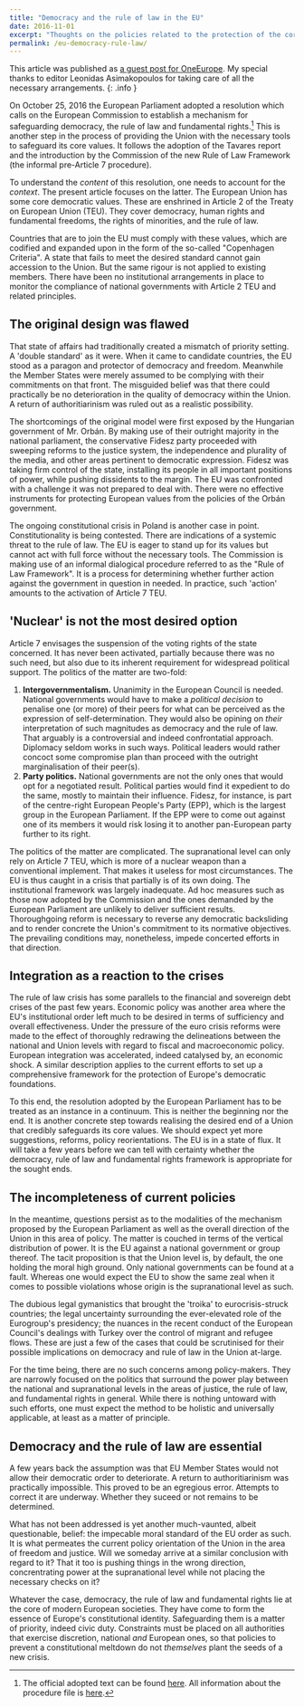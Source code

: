 ```yaml
---
title: "Democracy and the rule of law in the EU"
date: 2016-11-01
excerpt: "Thoughts on the policies related to the protection of the core values of the European Union. The approach should be holistic."
permalink: /eu-democracy-rule-law/
---
```

This article was published as [a guest post for OneEurope](http://one-europe.info/democracy-and-the-rule-of-law-in-the-eu). My special thanks to editor Leonidas Asimakopoulos for taking care of all the necessary arrangements.
{: .info }

On October 25, 2016 the European Parliament adopted a resolution which calls on the European Commission to establish a mechanism for safeguarding democracy, the rule of law and fundamental rights.[^EUDRF] This is another step in the process of providing the Union with the necessary tools to safeguard its core values. It follows the adoption of the Tavares report and the introduction by the Commission of the new Rule of Law Framework (the informal pre-Article 7 procedure).

To understand the *content* of this resolution, one needs to account for the *context*. The present article focuses on the latter. The European Union has some core democratic values. These are enshrined in Article 2 of the Treaty on European Union (TEU). They cover democracy, human rights and fundamental freedoms, the rights of minorities, and the rule of law.

Countries that are to join the EU must comply with these values, which are codified and expanded upon in the form of the so-called "Copenhagen Criteria". A state that fails to meet the desired standard cannot gain accession to the Union. But the same rigour is not applied to existing members. There have been no institutional arrangements in place to monitor the compliance of national governments with Article 2 TEU and related principles.

## The original design was flawed

That state of affairs had traditionally created a mismatch of priority setting. A 'double standard' as it were. When it came to candidate countries, the EU stood as a paragon and protector of democracy and freedom. Meanwhile the Member States were merely assumed to be complying with their commitments on that front. The misguided belief was that there could practically be no deterioration in the quality of democracy within the Union. A return of authoritiarinism was ruled out as a realistic possibility.

The shortcomings of the original model were first exposed by the Hungarian government of Mr. Orbán. By making use of their outright majority in the national parliament, the conservative Fidesz party proceeded with sweeping reforms to the justice system, the independence and plurality of the media, and other areas pertinent to democratic expression. Fidesz was taking firm control of the state, installing its people in all important positions of power, while pushing dissidents to the margin. The EU was confronted with a challenge it was not prepared to deal with. There were no effective instruments for protecting European values from the policies of the Orbán government.

The ongoing constitutional crisis in Poland is another case in point. Constitutionality is being contested. There are indications of a systemic threat to the rule of law. The EU is eager to stand up for its values but cannot act with full force without the necessary tools. The Commission is making use of an informal dialogical procedure referred to as the "Rule of Law Framework". It is a process for determining whether further action against the government in question in needed. In practice, such 'action' amounts to the activation of Article 7 TEU.

## 'Nuclear' is not the most desired option

Article 7 envisages the suspension of the voting rights of the state concerned. It has never been activated, partially because there was no such need, but also due to its inherent requirement for widespread political support. The politics of the matter are two-fold:

1. **Intergovernmentalism.** Unanimity in the European Council is needed. National governments would have to make a *political decision* to penalise one (or more) of their peers for what can be perceived as the expression of self-determination. They would also be opining on *their* interpretation of such magnitudes as democracy and the rule of law. That arguably is a controversial and indeed confrontatial approach. Diplomacy seldom works in such ways. Political leaders would rather concoct some compromise plan than proceed with the outright marginalisation of their peer(s).
2. **Party politics.** National governments are not the only ones that would opt for a negotiated result. Political parties would find it expedient to do the same, mostly to maintain their influence. Fidesz, for instance, is part of the centre-right European People's Party (EPP), which is the largest group in the European Parliament. If the EPP were to come out against one of its members it would risk losing it to another pan-European party further to its right.

The politics of the matter are complicated. The supranational level can only rely on Article 7 TEU, which is more of a nuclear weapon than a conventional implement. That makes it useless for most circumstances. The EU is thus caught in a crisis that partially is of its own doing. The institutional framework was largely inadequate. Ad hoc measures such as those now adopted by the Commission and the ones demanded by the European Parliament are unlikely to deliver sufficient results. Thoroughgoing reform is necessary to reverse any democratic backsliding and to render concrete the Union's commitment to its normative objectives. The prevailing conditions may, nonetheless, impede concerted efforts in that direction.

## Integration as a reaction to the crises

The rule of law crisis has some parallels to the financial and sovereign debt crises of the past few years. Economic policy was another area where the EU's institutional order left much to be desired in terms of sufficiency and overall effectiveness. Under the pressure of the euro crisis reforms were made to the effect of thoroughly redrawing the delineations between the national and Union levels with regard to fiscal and macroeconomic policy. European integration was accelerated, indeed catalysed by, an economic shock. A similar description applies to the current efforts to set up a comprehensive framework for the protection of Europe's democratic foundations.

To this end, the resolution adopted by the European Parliament has to be treated as an instance in a continuum. This is neither the beginning nor the end. It is another concrete step towards realising the desired end of a Union that credibly safeguards its core values. We should expect yet more suggestions, reforms, policy reorientations. The EU is in a state of flux. It will take a few years before we can tell with certainty whether the democracy, rule of law and fundamental rights framework is appropriate for the sought ends.

## The incompleteness of current policies

In the meantime, questions persist as to the modalities of the mechanism proposed by the European Parliament as well as the overall direction of the Union in this area of policy. The matter is couched in terms of the vertical distribution of power. It is the EU against a national government or group thereof. The tacit proposition is that the Union level is, by default, the one holding the moral high ground. Only national governments can be found at a fault. Whereas one would expect the EU to show the same zeal when it comes to possible violations whose origin is the supranational level as such.

The dubious legal gymanistics that brought the 'troika' to eurocrisis-struck countries; the legal uncertainty surrounding the ever-elevated role of the Eurogroup's presidency; the nuances in the recent conduct of the European Council's dealings with Turkey over the control of migrant and refugee flows. These are just a few of the cases that could be scrutinised for their possible implications on democracy and rule of law in the Union at-large.

For the time being, there are no such concerns among policy-makers. They are narrowly focused on the politics that surround the power play between the national and supranational levels in the areas of justice, the rule of law, and fundamental rights in general. While there is nothing untoward with such efforts, one must expect the method to be holistic and universally applicable, at least as a matter of principle.

## Democracy and the rule of law are essential

A few years back the assumption was that EU Member States would not allow their democratic order to deteriorate. A return to authoritiarinism was practically impossible. This proved to be an egregious error. Attempts to correct it are underway. Whether they suceed or not remains to be determined.

What has not been addressed is yet another much-vaunted, albeit questionable, belief: the impecable moral standard of the EU order as such. It is what permeates the current policy orientation of the Union in the area of freedom and justice. Will we someday arrive at a similar conclusion with regard to it? That it too is pushing things in the wrong direction, concrentrating power at the supranational level while not placing the necessary checks on it?

Whatever the case, democracy, the rule of law and fundamental rights lie at the core of modern European societies. They have come to form the essence of Europe's constitutional identity. Safeguarding them is a matter of priority, indeed civic duty. Constraints must be placed on all authorities that exercise discretion, national *and* European ones, so that policies to prevent a constitutional meltdown do not *themselves* plant the seeds of a new crisis.

[^EUDRF]: The official adopted text can be found [here](http://www.europarl.europa.eu/sides/getDoc.do?type=REPORT&mode=XML&reference=A8-2016-0283&language=EN). All information about the procedure file is [here](http://www.europarl.europa.eu/oeil/popups/ficheprocedure.do?reference=2015/2254(INL)&l=en).
